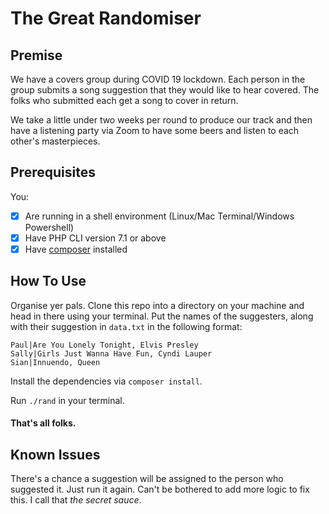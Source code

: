 # The Great Randomiser

## Premise

We have a covers group during COVID 19 lockdown.
Each person in the group submits a song suggestion that they would like to hear covered.
The folks who submitted each get a song to cover in return.

We take a little under two weeks per round to produce our track and then have a listening party via Zoom to have some beers and listen to each other's masterpieces.

## Prerequisites

You:
- [x] Are running in a shell environment (Linux/Mac Terminal/Windows Powershell)
- [x] Have PHP CLI version 7.1 or above
- [x] Have [composer](https://getcomposer.org/) installed

## How To Use

Organise yer pals. Clone this repo into a directory on your machine and head in there using your terminal. Put the names of the suggesters, along with their suggestion in `data.txt` in the following format:

```text
Paul|Are You Lonely Tonight, Elvis Presley
Sally|Girls Just Wanna Have Fun, Cyndi Lauper
Sian|Innuendo, Queen
```

Install the dependencies via `composer install`.

Run `./rand` in your terminal.

#### That's all folks.

## Known Issues

There's a chance a suggestion will be assigned to the person who suggested it. Just run it again. Can't be bothered to add more logic to fix this. I call that *the secret sauce*.

